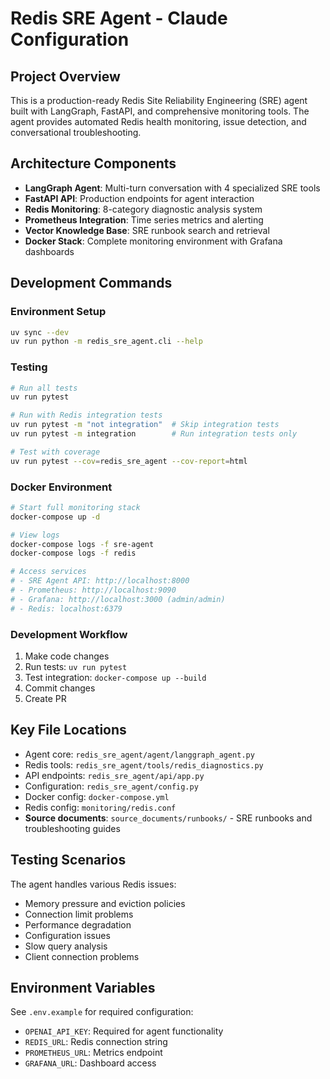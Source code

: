 # Redis SRE Agent - Claude Configuration

## Project Overview
This is a production-ready Redis Site Reliability Engineering (SRE) agent built with LangGraph, FastAPI, and comprehensive monitoring tools. The agent provides automated Redis health monitoring, issue detection, and conversational troubleshooting.

## Architecture Components
- **LangGraph Agent**: Multi-turn conversation with 4 specialized SRE tools
- **FastAPI API**: Production endpoints for agent interaction
- **Redis Monitoring**: 8-category diagnostic analysis system
- **Prometheus Integration**: Time series metrics and alerting
- **Vector Knowledge Base**: SRE runbook search and retrieval
- **Docker Stack**: Complete monitoring environment with Grafana dashboards

## Development Commands

### Environment Setup
```bash
uv sync --dev
uv run python -m redis_sre_agent.cli --help
```

### Testing
```bash
# Run all tests
uv run pytest

# Run with Redis integration tests
uv run pytest -m "not integration"  # Skip integration tests
uv run pytest -m integration        # Run integration tests only

# Test with coverage
uv run pytest --cov=redis_sre_agent --cov-report=html
```

### Docker Environment
```bash
# Start full monitoring stack
docker-compose up -d

# View logs
docker-compose logs -f sre-agent
docker-compose logs -f redis

# Access services
# - SRE Agent API: http://localhost:8000
# - Prometheus: http://localhost:9090
# - Grafana: http://localhost:3000 (admin/admin)
# - Redis: localhost:6379
```

### Development Workflow
1. Make code changes
2. Run tests: `uv run pytest`
3. Test integration: `docker-compose up --build`
4. Commit changes
5. Create PR

## Key File Locations
- Agent core: `redis_sre_agent/agent/langgraph_agent.py`
- Redis tools: `redis_sre_agent/tools/redis_diagnostics.py`
- API endpoints: `redis_sre_agent/api/app.py`
- Configuration: `redis_sre_agent/config.py`
- Docker config: `docker-compose.yml`
- Redis config: `monitoring/redis.conf`
- **Source documents**: `source_documents/runbooks/` - SRE runbooks and troubleshooting guides

## Testing Scenarios
The agent handles various Redis issues:
- Memory pressure and eviction policies
- Connection limit problems
- Performance degradation
- Configuration issues
- Slow query analysis
- Client connection problems

## Environment Variables
See `.env.example` for required configuration:
- `OPENAI_API_KEY`: Required for agent functionality
- `REDIS_URL`: Redis connection string
- `PROMETHEUS_URL`: Metrics endpoint
- `GRAFANA_URL`: Dashboard access
